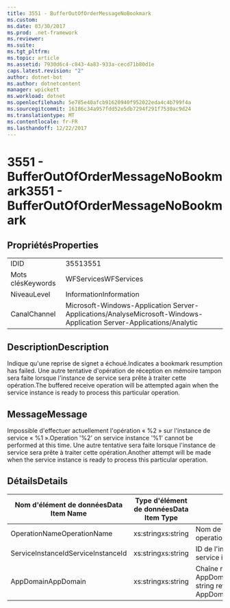 ```yaml
---
title: 3551 - BufferOutOfOrderMessageNoBookmark
ms.custom: 
ms.date: 03/30/2017
ms.prod: .net-framework
ms.reviewer: 
ms.suite: 
ms.tgt_pltfrm: 
ms.topic: article
ms.assetid: 7930d6c4-c843-4a83-933a-cecd71b80d1e
caps.latest.revision: "2"
author: dotnet-bot
ms.author: dotnetcontent
manager: wpickett
ms.workload: dotnet
ms.openlocfilehash: 5e785e40afcb91620940f952022eda4c4b799f4a
ms.sourcegitcommit: 16186c34a957fdd52e5db7294f291f7530ac9d24
ms.translationtype: MT
ms.contentlocale: fr-FR
ms.lasthandoff: 12/22/2017
---
```

# <a name="3551---bufferoutofordermessagenobookmark"></a><span data-ttu-id="9a65d-102">3551 - BufferOutOfOrderMessageNoBookmark</span><span class="sxs-lookup"><span data-stu-id="9a65d-102">3551 - BufferOutOfOrderMessageNoBookmark</span></span>
## <a name="properties"></a><span data-ttu-id="9a65d-103">Propriétés</span><span class="sxs-lookup"><span data-stu-id="9a65d-103">Properties</span></span>  
  
|||  
|-|-|  
|<span data-ttu-id="9a65d-104">ID</span><span class="sxs-lookup"><span data-stu-id="9a65d-104">ID</span></span>|<span data-ttu-id="9a65d-105">3551</span><span class="sxs-lookup"><span data-stu-id="9a65d-105">3551</span></span>|  
|<span data-ttu-id="9a65d-106">Mots clés</span><span class="sxs-lookup"><span data-stu-id="9a65d-106">Keywords</span></span>|<span data-ttu-id="9a65d-107">WFServices</span><span class="sxs-lookup"><span data-stu-id="9a65d-107">WFServices</span></span>|  
|<span data-ttu-id="9a65d-108">Niveau</span><span class="sxs-lookup"><span data-stu-id="9a65d-108">Level</span></span>|<span data-ttu-id="9a65d-109">Information</span><span class="sxs-lookup"><span data-stu-id="9a65d-109">Information</span></span>|  
|<span data-ttu-id="9a65d-110">Canal</span><span class="sxs-lookup"><span data-stu-id="9a65d-110">Channel</span></span>|<span data-ttu-id="9a65d-111">Microsoft-Windows-Application Server-Applications/Analyse</span><span class="sxs-lookup"><span data-stu-id="9a65d-111">Microsoft-Windows-Application Server-Applications/Analytic</span></span>|  
  
## <a name="description"></a><span data-ttu-id="9a65d-112">Description</span><span class="sxs-lookup"><span data-stu-id="9a65d-112">Description</span></span>  
 <span data-ttu-id="9a65d-113">Indique qu'une reprise de signet a échoué.</span><span class="sxs-lookup"><span data-stu-id="9a65d-113">Indicates a bookmark resumption has failed.</span></span> <span data-ttu-id="9a65d-114">Une autre tentative d'opération de réception en mémoire tampon sera faite lorsque l'instance de service sera prête à traiter cette opération.</span><span class="sxs-lookup"><span data-stu-id="9a65d-114">The buffered receive operation will be attempted again when the service instance is ready to process this particular operation.</span></span>  
  
## <a name="message"></a><span data-ttu-id="9a65d-115">Message</span><span class="sxs-lookup"><span data-stu-id="9a65d-115">Message</span></span>  
 <span data-ttu-id="9a65d-116">Impossible d'effectuer actuellement l'opération « %2 » sur l'instance de service « %1 ».</span><span class="sxs-lookup"><span data-stu-id="9a65d-116">Operation '%2' on service instance '%1' cannot be performed at this time.</span></span> <span data-ttu-id="9a65d-117">Une autre tentative sera faite lorsque l'instance de service sera prête à traiter cette opération.</span><span class="sxs-lookup"><span data-stu-id="9a65d-117">Another attempt will be made when the service instance is ready to process this particular operation.</span></span>  
  
## <a name="details"></a><span data-ttu-id="9a65d-118">Détails</span><span class="sxs-lookup"><span data-stu-id="9a65d-118">Details</span></span>  
  
|<span data-ttu-id="9a65d-119">Nom d'élément de données</span><span class="sxs-lookup"><span data-stu-id="9a65d-119">Data Item Name</span></span>|<span data-ttu-id="9a65d-120">Type d'élément de données</span><span class="sxs-lookup"><span data-stu-id="9a65d-120">Data Item Type</span></span>|<span data-ttu-id="9a65d-121">Description</span><span class="sxs-lookup"><span data-stu-id="9a65d-121">Description</span></span>|  
|--------------------|--------------------|-----------------|  
|<span data-ttu-id="9a65d-122">OperationName</span><span class="sxs-lookup"><span data-stu-id="9a65d-122">OperationName</span></span>|<span data-ttu-id="9a65d-123">xs:string</span><span class="sxs-lookup"><span data-stu-id="9a65d-123">xs:string</span></span>|<span data-ttu-id="9a65d-124">Nom de l'opération.</span><span class="sxs-lookup"><span data-stu-id="9a65d-124">The name of the operation.</span></span>|  
|<span data-ttu-id="9a65d-125">ServiceInstanceId</span><span class="sxs-lookup"><span data-stu-id="9a65d-125">ServiceInstanceId</span></span>|<span data-ttu-id="9a65d-126">xs:string</span><span class="sxs-lookup"><span data-stu-id="9a65d-126">xs:string</span></span>|<span data-ttu-id="9a65d-127">ID de l'instance du service.</span><span class="sxs-lookup"><span data-stu-id="9a65d-127">The id of the service instance.</span></span>|  
|<span data-ttu-id="9a65d-128">AppDomain</span><span class="sxs-lookup"><span data-stu-id="9a65d-128">AppDomain</span></span>|<span data-ttu-id="9a65d-129">xs:string</span><span class="sxs-lookup"><span data-stu-id="9a65d-129">xs:string</span></span>|<span data-ttu-id="9a65d-130">Chaîne retournée par AppDomain.CurrentDomain.FriendlyName.</span><span class="sxs-lookup"><span data-stu-id="9a65d-130">The string returned by AppDomain.CurrentDomain.FriendlyName.</span></span>|
